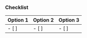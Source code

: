 ### Checklist

| Option 1 | Option 2 | Option 3 |
|----------|----------|----------|
| - [ ]    | - [ ]    | - [ ]    |
